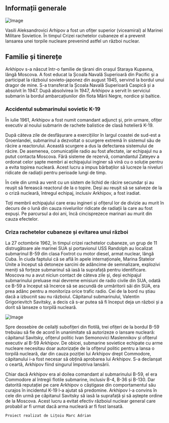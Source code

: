 ## Informații generale
 
 ![Image](https://upload.wikimedia.org/wikipedia/ro/f/f4/Vasili_Arkhipov.jpg)
 
 Vasili Aleksandrovici Arhipov a fost un ofițer superior (viceamiral) al Marinei Militare Sovietice. În timpul Crizei rachetelor cubaneze el a prevenit lansarea unei torpile nucleare prevenind astfel un război nuclear. 
 
## Familie și tinerețe
  Arkhipov s-a născut într-o familie de țărani din orașul Staraya Kupavna, lângă Moscova. A fost educat la Școala Navală Superioară din Pacific și a participat la războiul sovieto-japonez din august 1945, servind la bordul unui dragor de mine. S-a transferat la Școala Navală Superioară Caspică și a absolvit în 1947.
  După absolvirea în 1947, Arkhipov a servit în serviciul submarin la bordul ambarcațiunilor din flota Mării Negre, nordice și baltice.

### Accidentul submarinului sovietic K-19
  În iulie 1961, Arkhipov a fost numit comandant adjunct și, prin urmare, ofițer executiv al noului submarin de rachete balistice de clasă hotelieră K-19. 
  
  După câteva zile de desfășurare a exercițiilor în largul coastei de sud-est a Groenlandei, submarinul a dezvoltat o scurgere extremă în sistemul său de răcire a reactorului. Această scurgere a dus la defectarea sistemului de răcire. De asemenea, comunicațiile radio au fost afectate, iar echipajul nu a putut contacta Moscova. Fără sisteme de rezervă, comandantul Zateyev a ordonat celor șapte membri ai echipajului inginer să vină cu o soluție pentru a evita topirea nucleară. Acest lucru a impus bărbaților să lucreze la niveluri ridicate de radiații pentru perioade lungi de timp. 
  
  În cele din urmă au venit cu un sistem de lichid de răcire secundar și au reușit să ferească reactorul de la o topire. Deși au reușit să se salveze de la o criză nucleară, întregul echipaj, inclusiv Arkhipov, a fost iradiat. 
  
  Toți membrii echipajului care erau ingineri și ofițerul lor de divizie au murit în decurs de o lună din cauza nivelurilor ridicate de radiații la care au fost expuși. Pe parcursul a doi ani, încă cincisprezece marinari au murit din cauza efectelor.
  
### Criza rachetelor cubaneze și evitarea unui război
La 27 octombrie 1962, în timpul crizei rachetelor cubaneze, un grup de 11 distrugătoare ale marinei SUA și portavionul USS Randolph au localizat submarinul B-59 din clasa Foxtrot cu motor diesel, armat nuclear, lângă Cuba. În ciuda faptului că se află în apele internaționale, Marina Statelor Unite a început să detoneze sarcini de adâncime de semnalizare, explozivi meniți să forțeze submarinul să iasă la suprafață pentru identificare. Moscova nu a avut niciun contact de câteva zile și, deși echipajul submarinului preluase mai devreme emisiuni de radio civile din SUA, odată ce B-59 a început să încerce să se ascundă de urmăritorii săi din SUA, era prea adânc pentru a monitoriza orice trafic radio. Cei de la bord nu știau dacă a izbucnit sau nu războiul. Căpitanul submarinului, Valentin Grigorievitch Savitsky, a decis că s-ar putea să fi început deja un război și a dorit să lanseze o torpilă nucleară.

![Image](https://upload.wikimedia.org/wikipedia/commons/9/96/Soviet_b-59_submarine.jpg)

Spre deosebire de ceilalți subofițeri din flotilă, trei ofițeri de la bordul B-59 trebuiau să fie de acord în unanimitate să autorizeze o lansare nucleară: căpitanul Savitsky, ofițerul politic Ivan Semonovici Maslennikov și ofițerul executiv al B-59 Arkhipov. De obicei, submarine sovietice echipate cu arme nucleare necesitau doar autorizație de la ofițerul politic pentru a lansa o torpilă nucleară, dar din cauza poziției lui Arkhipov drept Commodore, căpitanului i-a fost necesar să obțină aprobarea lui Arkhipov. S-a declanșat o ceartă, Arkhipov fiind singurul împotriva lansării.

Chiar dacă Arkhipov era al doilea comandant al submarinului B-59, el era  Commodore al întregii flotile submarine, inclusiv B-4, B-36 și B-130. Dar datorită reputației pe care Arkhipov o câștigase din comportamentul său curajos în incidentul K-19 l-a ajutat să predomine. Arkhipov l-a convins în cele din urmă pe căpitanul Savitsky să iasă la suprafață și să aștepte ordine de la Moscova. Acest lucru a evitat efectiv războiul nuclear general care probabil ar fi urmat dacă arma nucleară ar fi fost lansată. 





```
Proiect realizat de Lițoiu Marc Adrian
```
